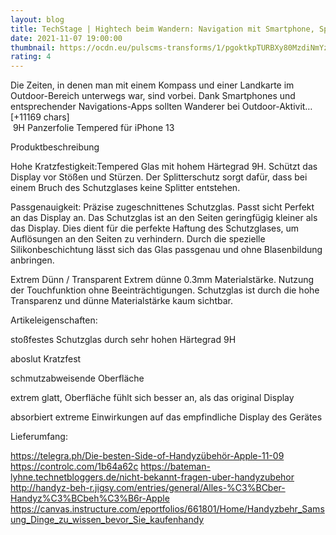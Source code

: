 ```yaml
--- 
layout: blog
title: TechStage | Hightech beim Wandern: Navigation mit Smartphone, Sportuhr und GPS-Gerät
date: 2021-11-07 19:00:00
thumbnail: https://ocdn.eu/pulscms-transforms/1/pgoktkpTURBXy80MzdiNmYzZTI4ZGVkYzJkMWNmMjdhNThjY2MzM2Q4OS5qcGeSlQMAAM0U1c0Lt5MFzQSwzQJY
rating: 4
---
```

Die Zeiten, in denen man mit einem Kompass und einer Landkarte im Outdoor-Bereich unterwegs war, sind vorbei. Dank Smartphones und entsprechender Navigations-Apps sollten Wanderer bei Outdoor-Aktivit… [+11169 chars]</br>&nbsp;9H Panzerfolie Tempered für iPhone 13

Produktbeschreibung

Hohe Kratzfestigkeit:Tempered Glas mit hohem Härtegrad 9H. Schützt das Display vor Stößen und Stürzen.
Der Splitterschutz sorgt dafür, dass bei einem Bruch des Schutzglases keine Splitter entstehen.

Passgenauigkeit:
Präzise zugeschnittenes Schutzglas. Passt sicht Perfekt an das Display an.
Das Schutzglas ist an den Seiten geringfügig kleiner als das Display.
Dies dient für die perfekte Haftung des Schutzglases, um Auflösungen an den Seiten zu verhindern.
Durch die spezielle Silikonbeschichtung lässt sich das Glas passgenau und ohne Blasenbildung anbringen.

Extrem Dünn / Transparent
Extrem dünne 0.3mm Materialstärke. Nutzung der Touchfunktion ohne Beeinträchtigungen.
Schutzglas ist durch die hohe Transparenz und dünne Materialstärke kaum sichtbar.


Artikeleigenschaften:

stoßfestes Schutzglas durch sehr hohen Härtegrad 9H

aboslut Kratzfest

schmutzabweisende Oberfläche

extrem glatt, Oberfläche fühlt sich besser an, als das original Display

absorbiert extreme Einwirkungen auf das empfindliche Display des Gerätes

 


Lieferumfang:

 

https://telegra.ph/Die-besten-Side-of-Handyzübehör-Apple-11-09
https://controlc.com/1b64a62c
https://bateman-lyhne.technetbloggers.de/nicht-bekannt-fragen-uber-handyzubehor
http://handyz-beh-r.jigsy.com/entries/general/Alles-%C3%BCber-Handyz%C3%BCbeh%C3%B6r-Apple
https://canvas.instructure.com/eportfolios/661801/Home/Handyzbehr_Samsung_Dinge_zu_wissen_bevor_Sie_kaufen<a href="https://www.tuccar.de/category/handyzubehor">handy</a>